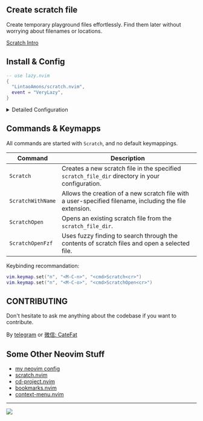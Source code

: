 ## Create scratch file

Create temporary playground files effortlessly. Find them later without worrying about filenames or locations.

[Scratch Intro](https://github.com/LintaoAmons/scratch.nvim/assets/95092244/c1adff70-c8c5-4594-80e3-18d3e6b24d7a)

## Install & Config

```lua
-- use lazy.nvim
{
  "LintaoAmons/scratch.nvim",
  event = "VeryLazy",
}
```

<details>
<summary>Detailed Configuration</summary>

> Check my [neovim config](https://github.com/LintaoAmons/CoolStuffes/blob/main/nvim/.config/nvim/lua/plugins/editor-enhance/scratch.lua) as real life example

```lua
return {
  "LintaoAmons/scratch.nvim",
  config = function()
    require("scratch").setup({
      scratch_file_dir = vim.fn.stdpath("cache") .. "/scratch.nvim", -- where your scratch files will be put
      filetypes = { "lua", "js", "sh", "ts" }, -- you can simply put filetype here
      filetype_details = { -- or, you can have more control here
        json = {}, -- empty table is fine
        ["project-name.md"] = {
          subdir = "project-name" -- group scratch files under specific sub folder
        },
        ["yaml"] = {},
        go = {
          requireDir = true, -- true if each scratch file requires a new directory
          filename = "main", -- the filename of the scratch file in the new directory
          content = { "package main", "", "func main() {", "  ", "}" },
          cursor = {
            location = { 4, 2 },
            insert_mode = true,
          },
        },
      },
      window_cmd = "rightbelow vsplit", -- 'vsplit' | 'split' | 'edit' | 'tabedit' | 'rightbelow vsplit'
      use_telescope = true,
      localKeys = {
        {
          filenameContains = { "sh" },
          LocalKeys = {
            {
              cmd = "<CMD>RunShellCurrentLine<CR>",
              key = "<C-r>",
              modes = { "n", "i", "v" },
            },
          },
        },
      },
    })
  end,
  event = "VeryLazy",
}
```

### Modify config at runtime, no need to restart nvim

To check your current configuration, simply type `:lua = vim.g.scratch_config`

And if you want to modify the config, for example add a new filetype, just call the `setup` function with your updated config again.

Or you can change the `vim.g.scratch_config` global veriable directly

</details>

## Commands & Keymapps

All commands are started with `Scratch`, and no default keymappings.

| Command           | Description                                                                                             |
| ----------------- | ------------------------------------------------------------------------------------------------------- |
| `Scratch`         | Creates a new scratch file in the specified `scratch_file_dir` directory in your configuration.         |
| `ScratchWithName` | Allows the creation of a new scratch file with a user-specified filename, including the file extension. |
| `ScratchOpen`     | Opens an existing scratch file from the `scratch_file_dir`.                                             |
| `ScratchOpenFzf`  | Uses fuzzy finding to search through the contents of scratch files and open a selected file.            |

Keybinding recommandation:

```lua
vim.keymap.set("n", "<M-C-n>", "<cmd>Scratch<cr>")
vim.keymap.set("n", "<M-C-o>", "<cmd>ScratchOpen<cr>")
```

## CONTRIBUTING

Don't hesitate to ask me anything about the codebase if you want to contribute.

By [telegram](https://t.me/+ssgpiHyY9580ZWFl) or [微信: CateFat](https://lintao-index.pages.dev/assets/images/wechat-437d6c12efa9f89bab63c7fe07ce1927.png)

## Some Other Neovim Stuff

- [my neovim config](https://github.com/LintaoAmons/CoolStuffes/tree/main/nvim/.config/nvim)
- [scratch.nvim](https://github.com/LintaoAmons/scratch.nvim)
- [cd-project.nvim](https://github.com/LintaoAmons/cd-project.nvim)
- [bookmarks.nvim](https://github.com/LintaoAmons/bookmarks.nvim)
- [context-menu.nvim](https://github.com/LintaoAmons/context-menu.nvim)

---

<a href="https://lintao-index.pages.dev/getSupport/">
    <img src="https://img.shields.io/badge/sponsor-30363D?style=for-the-badge&logo=GitHub-Sponsors&logoColor=#white" />
</a>
